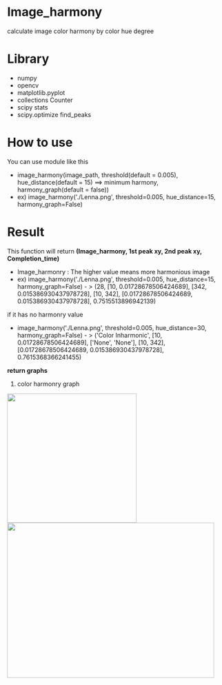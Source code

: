 # Image_harmony
calculate image color harmony by color hue degree

# Library
- numpy
- opencv
- matplotlib.pyplot
- collections Counter
- scipy stats
- scipy.optimize find_peaks


# How to use
You can use module like this

- image_harmony(image_path, threshold(default = 0.005), hue_distance(default = 15) ==> minimum harmony, harmony_graph(default = false))
- ex)  image_harmony('./Lenna.png', threshold=0.005, hue_distance=15, harmony_graph=False)


# Result
This function will return **(Image_harmony, 1st peak xy, 2nd peak xy, Completion_time)**
 - Image_harmonry : The higher value means more harmonious image
- ex)  image_harmony('./Lenna.png', threshold=0.005, hue_distance=15, harmony_graph=False) - > (28, [10, 0.01728678506424689], [342, 0.015386930437978728], [10, 342], [0.01728678506424689, 0.015386930437978728], 0.7515513896942139)

if it has no harmonry value
 - image_harmony('./Lenna.png', threshold=0.005, hue_distance=30, harmony_graph=False) - >  ('Color Inharmonic', [10, 0.01728678506424689], ['None', 'None'], [10, 342], [0.01728678506424689, 0.015386930437978728], 0.7615368366241455)

**return graphs**   
1. color harmonry graph

<img src="https://user-images.githubusercontent.com/80665546/136632113-99eb5fe1-73e3-4e7d-96fe-7d464b3478e4.png" width="300" height="300"/> <img src="https://user-images.githubusercontent.com/80665546/136636096-6ce5c801-2065-422b-93cc-90b5c8c5e94f.jpg" width="480" height="360"/>
